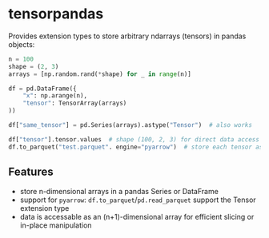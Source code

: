 # tensorpandas

Provides extension types to store arbitrary ndarrays (tensors) in pandas objects:

```python
n = 100
shape = (2, 3)
arrays = [np.random.rand(*shape) for _ in range(n)]

df = pd.DataFrame({
    "x": np.arange(n),
    "tensor": TensorArray(arrays)
))

df["same_tensor"] = pd.Series(arrays).astype("Tensor")  # also works

df["tensor"].tensor.values  # shape (100, 2, 3) for direct data access
df.to_parquet("test.parquet". engine="pyarrow")  # store each tensor as fixed-size binary blob
```

## Features
- store n-dimensional arrays in a pandas Series or DataFrame
- support for `pyarrow`: `df.to_parquet`/`pd.read_parquet` support the Tensor extension type
- data is accessable as an (n+1)-dimensional array for efficient slicing or in-place manipulation
